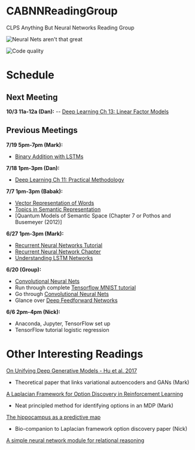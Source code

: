 # CABNNReadingGroup

CLPS Anything But Neural Networks Reading Group

![Neural Nets aren't that great](https://imgs.xkcd.com/comics/machine_learning.png)

![Code quality](https://imgs.xkcd.com/comics/code_quality_3.png)

Schedule
========

Next Meeting
--------
**10/3 11a-12a (Dan):**
-- [Deep Learning Ch 13: Linear Factor Models](http://www.deeplearningbook.org/contents/linear_factors.html)

Previous Meetings
--------
**7/19 5pm-7pm (Mark):**
- [Binary Addition with LSTMs](https://iamtrask.github.io/2015/11/15/anyone-can-code-lstm/)

**7/18 1pm-3pm (Dan):**
- [Deep Learning Ch 11: Practical Methodology](http://www.deeplearningbook.org/contents/guidelines.html)

**7/7 1pm-3pm (Babak):**
- [Vector Representation of Words](https://www.tensorflow.org/tutorials/word2vec) 
- [Topics in Semantic Representation](https://www.cs.colorado.edu/~mozer/Teaching/syllabi/ProbabilisticModels2015/readings/GriffithsSteyversTenenbaum2007.pdf)
- [Quantum Models of Semantic Space (Chapter 7 or Pothos and Busemeyer (2012)]

**6/27 1pm-3pm (Mark):**
- [Recurrent Neural Networks Tutorial](https://www.tensorflow.org/tutorials/recurrent)
- [Recurrent Neural Network Chapter](http://www.deeplearningbook.org/contents/rnn.html)
- [Understanding LSTM Networks](http://colah.github.io/posts/2015-08-Understanding-LSTMs/)

**6/20 (Group):**
- [Convolutional Neural Nets](https://www.tensorflow.org/tutorials/deep_cnn)
- Run through complete [Tensorflow MNIST tutorial](https://www.tensorflow.org/get_started/mnist/pros)
- Go through [Convolutional Neural Nets](https://www.tensorflow.org/tutorials/deep_cnn)
- Glance over [Deep Feedforward Networks](http://www.deeplearningbook.org/contents/mlp.html)

**6/6 2pm-4pm (Nick):**
- Anaconda, Jupyter, TensorFlow set up
- TensorFlow tutorial logistic regression

Other Interesting Readings
=====
[On Unifying Deep Generative Models - Hu et al. 2017](https://arxiv.org/pdf/1706.00550.pdf)
- Theoretical paper that links variational autoencoders and GANs (Mark)

[A Laplacian Framework for Option Discovery in Reinforcement Learning](https://arxiv.org/pdf/1703.00956.pdf)
- Neat principled method for identifying options in an MDP (Mark)

[The hippocampus as a predictive map](http://biorxiv.org/content/biorxiv/early/2016/12/28/097170.full.pdf)
- Bio-companion to Laplacian framework option discovery paper (Nick)

[A simple neural network module for relational reasoning](https://arxiv.org/abs/1706.01427)

